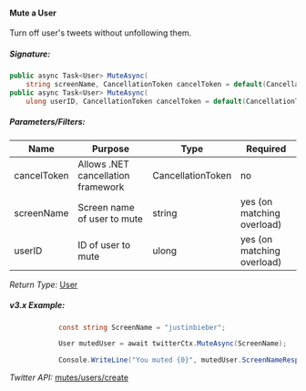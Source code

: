 #### Mute a User

Turn off user's tweets without unfollowing them.

##### Signature:

```c#
public async Task<User> MuteAsync(
    string screenName, CancellationToken cancelToken = default(CancellationToken));
public async Task<User> MuteAsync(
    ulong userID, CancellationToken cancelToken = default(CancellationToken))
```

##### Parameters/Filters:

| Name | Purpose | Type | Required |
|------|---------|------|----------|
| cancelToken | Allows .NET cancellation framework | CancellationToken | no |
| screenName | Screen name of user to mute | string | yes (on matching overload) |
| userID | ID of user to mute | ulong | yes (on matching overload) |

*Return Type:* [User](../LINQ-to-Twitter-Entities/User-Entity.md)

##### v3.x Example:

```c#
            const string ScreenName = "justinbieber";

            User mutedUser = await twitterCtx.MuteAsync(ScreenName);

            Console.WriteLine("You muted {0}", mutedUser.ScreenNameResponse);
```

*Twitter API:* [mutes/users/create](https://developer.twitter.com/en/docs/accounts-and-users/mute-block-report-users/api-reference/post-mutes-users-create)